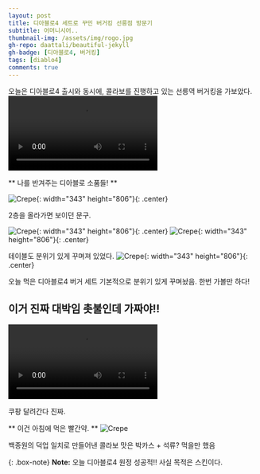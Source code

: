 ```yaml
---
layout: post
title: 디아블로4 세트로 꾸민 버거킹 선릉점 방문기
subtitle: 어머니시어..
thumbnail-img: /assets/img/rogo.jpg
gh-repo: daattali/beautiful-jekyll
gh-badge: [디아블로4, 버거킹]
tags: [diablo4]
comments: true
---
```


오늘은 디아블로4 출시와 동시에, 콜라보를 진행하고 있는 선릉역 버거킹을 가보았다.
<video autoplay controls src="/assets/img/road.mp4"></video>

** 나를 반겨주는 디아블로 소품들! **

![Crepe](/assets/img/rogo.jpg){: width="343" height="806"}{: .center}

2층을 올라가면 보이던 문구.

![Crepe](/assets/img/table1.jpg){: width="343" height="806"}{: .center}
![Crepe](/assets/img/table2.jpg){: width="343" height="806"}{: .center}

테이블도 분위기 있게 꾸며져 있었다.
![Crepe](/assets/img/burger.jpg){: width="343" height="806"}{: .center}

오늘 먹은 디아블로4 버거 세트 
기본적으로 분위기 있게 꾸며놨음. 한번 가볼만 하다!

## 이거 진짜 대박임 촛불인데 가짜야!!
<video autoplay controls src="/assets/img/candle.mp4"></video>

쿠팡 달려간다 진짜.

** 이건 아침에 먹은 빨간약. **
![Crepe](/assets/img/redmedicin.jpg)

백종원의 덕업 일치로 만들어낸 콜라보 맛은 박카스 + 석류? 먹을만 했음


{: .box-note}
**Note:** 오늘 디아블로4 원정 성공적!! 사실 목적은 스킨이다.